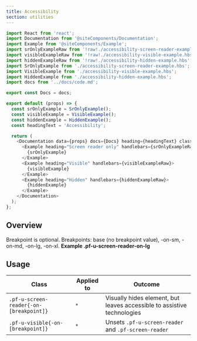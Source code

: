 ```yaml
---
title: Accessibility
section: utilities
---
```

```js
import React from 'react';
import Documentation from '@siteComponents/Documentation';
import Example from '@siteComponents/Example';
import srOnlyExampleRaw from '!raw!./accessibility-screen-reader-example.hbs';
import visibleExampleRaw from '!raw!./accessibility-visible-example.hbs';
import hiddenExampleRaw from '!raw!./accessibility-hidden-example.hbs';
import SrOnlyExample from './accessibility-screen-reader-example.hbs';
import VisibleExample from './accessibility-visible-example.hbs';
import HiddenExample from './accessibility-hidden-example.hbs';
import docs from '../docs/code.md';

export const Docs = docs;

export default (props) => {
  const srOnlyExample = SrOnlyExample();
  const visibleExample = VisibleExample();
  const hiddenExample = HiddenExample();
  const headingText = 'Accessibility';

  return (
    <Documentation data={props} docs={Docs} heading={headingText} className="is-utility-page">
      <Example heading="Screen reader only" handlebars={srOnlyExampleRaw}>
        {srOnlyExample}
      </Example>
      <Example heading="Visible" handlebars={visibleExampleRaw}>
        {visibleExample}
      </Example>
      <Example heading="Hidden" handlebars={hiddenExampleRaw}>
        {hiddenExample}
      </Example>
    </Documentation>
  );
};
```

## Overview

Breakpoint is optional. Breakpoints: base (no breakpoint value), -on-sm, -on-md, -on-lg, -on-xl. **Example .pf-u-screen-reader-on-lg**

<!-- ## Overview

Only if needed write a short description with implementation notes. Design and interaction notes are already written on the design specs, don't repeat information.

For example for buttons: Always add a modifier class to add color to the button. Never use the class `.btn` on its own.
 -->
<!-- ## Accessibility

| Attribute | Applied to | Outcome |
| -- | -- | -- |
| `role` or `aria` | `pf-u-accessibility` |  accessibility notes. | -->


## Usage

| Class | Applied to | Outcome |
| -- | -- | -- |
| `.pf-u-screen-reader{-on-[breakpoint]}` | `*` |  Visually hides element, but leaves accessible to assistive technologies |
| `.pf-u-visible{-on-[breakpoint]}` | `*` |  Unsets `.pf-u-screen-reader` and `.pf-screen-reader` |
